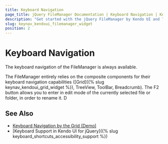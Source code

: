 ```yaml
---
title: Keyboard Navigation
page_title: jQuery FileManager Documentation | Keyboard Navigation | Kendo UI
description: "Get started with the jQuery FileManager by Kendo UI and learn about the accessibility support it provides through its keyboard navigation functionality."
slug: keynav_kendoui_filemanager_widget
position: 2
---
```


# Keyboard Navigation

The keyboard navigation of the FileManager is always available.

The FileManager entirely relies on the composite components for their keyboard navigation capabilities ([Grid]({% slug keynav_kendoui_grid_widget %}), TreeView, ToolBar, Breadcrumb).
The F2 button allows you to enter in edit mode of the currently selected file or folder, in order to rename it.
D


## See Also

* [Keyboard Navigation by the Grid (Demo)](https://demos.telerik.com/kendo-ui/web/filemanager/keyboard-navigation.html)
* [Keyboard Support in Kendo UI for jQuery]({% slug keyboard_shortcuts_accessibility_support %})

